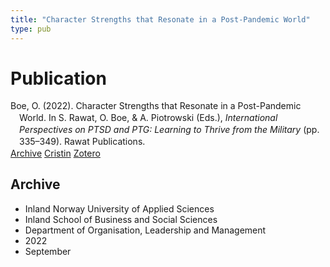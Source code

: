 ```yaml
---
title: "Character Strengths that Resonate in a Post-Pandemic World"
type: pub
---
```

<h1>Publication</h1>
<article id="csl-bib-container-NF5XHTVW" class="csl-bib-container">
  <div class="csl-bib-body" style="line-height: 1.35; padding-left: 1em; text-indent:-1em;">
  <div class="csl-entry">Boe, O. (2022). Character Strengths that Resonate in a Post-Pandemic World. In S. Rawat, O. Boe, &amp; A. Piotrowski (Eds.), <i>International Perspectives on PTSD and PTG: Learning to Thrive from the Military</i> (pp. 335&#x2013;349). Rawat Publications.</div>
</div>
  <div class="csl-bib-buttons">
    <a href="#taxonomy-article-NF5XHTVW" class="csl-bib-button">Archive</a>
    <a href="https://app.cristin.no/results/show.jsf?id=2055080" alt="Cristin URL" class="csl-bib-button">Cristin</a>
    <a href="http://zotero.org/groups/5022929/items/NF5XHTVW" alt="Zotero URL" class="csl-bib-button">Zotero</a>
  </div>
  <div id="csl-bib-meta-container-NF5XHTVW"></div>
</article>
<div id="csl-bib-meta-NF5XHTVW" class="csl-bib-meta">
  <article id="taxonomy-article-NF5XHTVW" class="taxonomy-article">
    <h1>Archive</h1>
    <ul>
      <li>Inland Norway University of Applied Sciences</li>
      <li>Inland School of Business and Social Sciences</li>
      <li>Department of Organisation, Leadership and Management</li>
      <li>2022</li>
      <li>September</li>
    </ul>
  </article>
</div>
